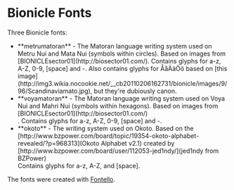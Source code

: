 Bionicle Fonts
=========

Three Bionicle fonts:
<ul>
<li>**metrumatoran** - The Matoran language writing system used on Metru Nui and Mata Nui (symbols within circles). Based on images from [BIONICLEsector01](http://biosector01.com/). Contains glyphs for a-z, A-Z, 0-9, [space] and -. Also contains glyphs for ÅåÄäÖö based on [this image](http://img3.wikia.nocookie.net/__cb20110206162731/bionicle/images/9/96/Scandinaviamato.jpg), but they're dubiously canon.</li>
<li>**voyamatoran** - The Matoran language writing system used on Voya Nui and Mahri Nui (symbols within hexagons). Based on images from [BIONICLEsector01](http://biosector01.com/)</li>. Contains glyphs for a-z, A-Z, 0-9, [space] and -.
<li>**okoto** - The writing system used on Okoto. Based on the [http://www.bzpower.com/board/topic/19354-okoto-alphabet-revealed/?p=968313](Okoto Alphabet v2.1) created by [http://www.bzpower.com/board/user/112053-jed1ndy/](jed1ndy from BZPower)</li> Contains glyphs for a-z, A-Z, and [space].
</ul>

The fonts were created with [Fontello](http://fontello.com/).
